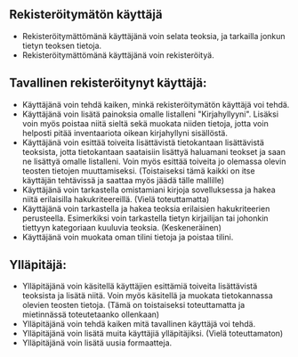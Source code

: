 ## Rekisteröitymätön käyttäjä
- Rekisteröitymättömänä käyttäjänä voin selata teoksia, ja tarkailla jonkun tietyn teoksen tietoja.
- Rekisteröitymättömänä käyttäjänä voin rekisteröityä.

## Tavallinen rekisteröitynyt käyttäjä:
  
  - Käyttäjänä voin tehdä kaiken, minkä rekisteröitymätön käyttäjä voi tehdä.
  - Käyttäjänä voin lisätä painoksia omalle listalleni "Kirjahyllyyni". Lisäksi voin myös poistaa niitä sieltä
    sekä muokata niiden tietoja, jotta voin helposti pitää inventaariota oikean kirjahyllyni sisällöstä.
  - Käyttäjänä voin esittää toiveita lisättävistä tietokantaan lisättävistä teoksista, jotta tietokantaan 
    saataisiin lisättyä haluamani teokset ja saan ne lisättyä omalle listalleni. Voin myös esittää toiveita jo
    olemassa olevin teosten tietojen muuttamiseksi. (Toistaiseksi tämä kaikki on itse käyttäjän tehtävissä ja saattaa myös jäädä tälle      mallille)
  - Käyttäjänä voin tarkastella omistamiani kirjoja sovelluksessa ja hakea niitä erilaisilla hakukriteereillä. (Vielä toteuttamatta)
  - Käyttäjänä voin tarkastella ja hakea teoksia erilaisien hakukriteerien perusteella. Esimerkiksi voin tarkastella
    tietyn kirjailijan tai johonkin tiettyyn kategoriaan kuuluvia teoksia. (Keskeneräinen)
  - Käyttäjänä voin muokata oman tilini tietoja ja poistaa tilini.
  
  
## Ylläpitäjä: 

  - Ylläpitäjänä voin käsitellä käyttäjien esittämiä toiveita lisättävistä teoksista ja lisätä niitä. Voin myös
    käsitellä ja muokata tietokannassa olevien teosten tietoja. (Tämä on toistaiseksi toteuttamatta ja mietinnässä toteutetaanko ollenkaan)
  - Ylläpitäjänä voin tehdä kaiken mitä tavallinen käyttäjä voi tehdä.
  - Ylläpitäjänä voin lisätä muita käyttäjiä ylläpitäjiksi. (Vielä toteuttamaton)
  - Ylläpitäjänä voin lisätä uusia formaatteja.
